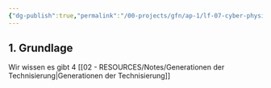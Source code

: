 ```yaml
---
{"dg-publish":true,"permalink":"/00-projects/gfn/ap-1/lf-07-cyber-physische-systeme-ergaenzen/","tags":["GFN/LF07","inProgress"],"updated":"2024-08-16T18:42:24.000+02:00"}
---
```


## 1. Grundlage

Wir wissen es gibt 4 [[02 - RESOURCES/Notes/Generationen der Technisierung\|Generationen der Technisierung]]